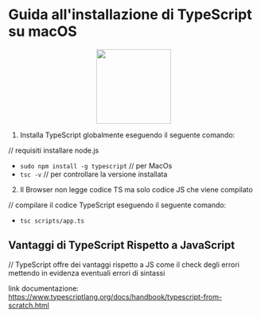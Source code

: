 # Guida all'installazione di TypeScript su macOS

<p align="center">
<a href="https://angular.io/" target="_blank"><img src="https://upload.wikimedia.org/wikipedia/commons/thumb/4/4c/Typescript_logo_2020.svg/1200px-Typescript_logo_2020.svg.png" height="150"></a>



1. Installa TypeScript globalmente eseguendo il seguente comando:

// requisiti installare node.js
   
   - `sudo npm install -g typescript` // per MacOs
   - `tsc -v` // per controllare la versione installata 

2. Il Browser non legge codice TS ma solo codice JS che viene compilato

// compilare il codice TypeScript eseguendo il seguente comando:

   - `tsc scripts/app.ts`

## Vantaggi di TypeScript Rispetto a JavaScript

// TypeScript offre dei vantaggi rispetto a JS come il check degli errori  mettendo in evidenza eventuali errori di sintassi

link documentazione: https://www.typescriptlang.org/docs/handbook/typescript-from-scratch.html








